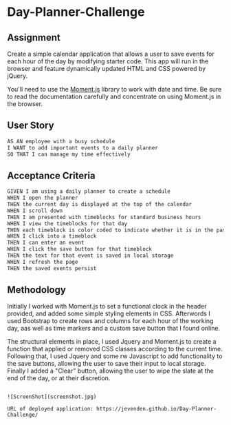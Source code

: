 # Day-Planner-Challenge

## Assignment

Create a simple calendar application that allows a user to save events for each hour of the day by modifying starter code. This app will run in the browser and feature dynamically updated HTML and CSS powered by jQuery.

You'll need to use the [Moment.js](https://momentjs.com/) library to work with date and time. Be sure to read the documentation carefully and concentrate on using Moment.js in the browser.

## User Story

```md
AS AN employee with a busy schedule
I WANT to add important events to a daily planner
SO THAT I can manage my time effectively
```

## Acceptance Criteria

```md
GIVEN I am using a daily planner to create a schedule
WHEN I open the planner
THEN the current day is displayed at the top of the calendar
WHEN I scroll down
THEN I am presented with timeblocks for standard business hours
WHEN I view the timeblocks for that day
THEN each timeblock is color coded to indicate whether it is in the past, present, or future
WHEN I click into a timeblock
THEN I can enter an event
WHEN I click the save button for that timeblock
THEN the text for that event is saved in local storage
WHEN I refresh the page
THEN the saved events persist
```

## Methodology

Initially I worked with Moment.js to set a functional clock in the header provided, and added
some simple styling elements in CSS. Afterwords I used Bootstrap to create rows and columns for
each hour of the working day, aas well as time markers and a custom save button that I found
online.

The structural elements in place, I used Jquery and Moment.js to create a function that applied
or removed CSS classes according to the current time. Following that, I used Jquery and some rw
Javascript to add functionality to the save buttons, allowing the user to save their input to
local storage. Finally I added a "Clear" button, allowing the user to wipe the slate at the end
of the day, or at their discretion.

```

![ScreenShot](screenshot.jpg)

URL of deployed application: https://jevenden.github.io/Day-Planner-Challenge/
```
